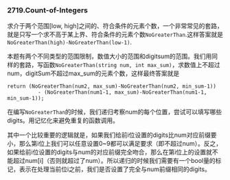 ### 2719.Count-of-Integers

求介于两个范围[low, high]之间的、符合条件的元素个数，一个非常常见的套路，就是只写一个求不高于某上界、符合条件的元素个数`NoGreaterThan`.这样答案就是`NoGreaterThan(high)-NoGreaterThan(low-1)`.

本题有两个不同类型的范围限制，数值大小的范围和digitsum的范围。我们用同样的套路，写函数`NoGreaterThan(string num, int max_sum)`，求数值上不超过num，digitSum不超过max_sum的元素个数，这样最终答案就是
```
return (NoGreaterThan(num2, max_sum)-NoGreaterThan(num2, min_sum-1)) 
          - (NoGreaterThan(num1-1, max_sum)-NoGreaterThan(num1-1, min_sum-1));
```

在编写`NoGreaterThan`的时候，我们递归考察num的每个位置，尝试可以填写哪些digits。用记忆化来避免重复的函数调用。

其中一个比较重要的逻辑就是，如果我们给前i位设置的digits比num对应前缀要小，那么第i位上我们可以任意设置0~9都可以满足要求（即不超过num）。反之，如果给前i位设置的digits与num的对应前缀完全吻合，那么在第i位上的设置就不能超过num[i]（否则就超过了num）。所以递归的时候我们需要有一个bool量的标记，表示在处理当前位i之前，我们是否设置了完全与num前缀相同的digits。
